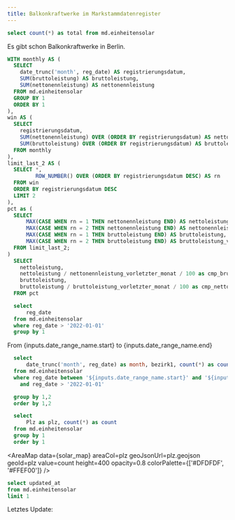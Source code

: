 ```yaml
---
title: Balkonkraftwerke im Markstammdatenregister
---
```


```sql total
select count(*) as total from md.einheitensolar
```
Es gibt schon <Value data={total} column=total fmt=id /> Balkonkraftwerke in Berlin.

```sql brutto
WITH monthly AS (
  SELECT
    date_trunc('month', reg_date) AS registrierungsdatum,
    SUM(bruttoleistung) AS bruttoleistung, 
    SUM(nettonennleistung) AS nettonennleistung
  FROM md.einheitensolar
  GROUP BY 1
  ORDER BY 1
),
win AS (
  SELECT 
    registrierungsdatum, 
    SUM(nettonennleistung) OVER (ORDER BY registrierungsdatum) AS nettonennleistung, 
    SUM(bruttoleistung) OVER (ORDER BY registrierungsdatum) AS bruttoleistung
  FROM monthly
),
limit_last_2 AS (
  SELECT *, 
         ROW_NUMBER() OVER (ORDER BY registrierungsdatum DESC) AS rn 
  FROM win
  ORDER BY registrierungsdatum DESC
  LIMIT 2
),
pct as (
  SELECT 
      MAX(CASE WHEN rn = 1 THEN nettonennleistung END) AS nettoleistung,
      MAX(CASE WHEN rn = 2 THEN nettonennleistung END) AS nettonennleistung_vorletzter_monat,
      MAX(CASE WHEN rn = 1 THEN bruttoleistung END) AS bruttoleistung,
      MAX(CASE WHEN rn = 2 THEN bruttoleistung END) AS bruttoleistung_vorletzter_monat
  FROM limit_last_2;
)
  SELECT 
    nettoleistung,
    nettoleistung / nettonennleistung_vorletzter_monat / 100 as cmp_brutto,
    bruttoleistung,
    bruttoleistung / bruttoleistung_vorletzter_monat / 100 as cmp_netto
  FROM pct
```

<BigValue 
  data={brutto} 
  value=bruttoleistung
  fmt=watt
  comparison=cmp_brutto
  comparisonFmt=pct1
  comparisonTitle="zum Vormonat"
/>

<BigValue 
  data={brutto} 
  value=nettoleistung
  fmt=watt
  comparison=cmp_netto
  comparisonFmt=pct2
  comparisonTitle="zum Vormonat"
/>

```sql solar_dates
  select
      reg_date
  from md.einheitensolar
  where reg_date > '2022-01-01'
  group by 1
```

<DateRange
    name=date_range_name
    data={solar_dates}
    dates=reg_date
/>

From {inputs.date_range_name.start} to {inputs.date_range_name.end}

```sql solar
  select
      date_trunc('month', reg_date) as month, bezirk1, count(*) as count
  from md.einheitensolar
  where reg_date between '${inputs.date_range_name.start}' and '${inputs.date_range_name.end}'
    and reg_date > '2022-01-01'

  group by 1,2
  order by 1,2
```

<BarChart 
    data={solar}
    x=month
    y=count
    series=bezirk1
    title="Registrierungen pro Woche"
/>

```sql solar_map
  select
      Plz as plz, count(*) as count
  from md.einheitensolar
  group by 1
  order by 1
```

<AreaMap 
    data={solar_map} 
    areaCol=plz
    geoJsonUrl=plz.geojson
    geoId=plz
    value=count
    height=400
    opacity=0.8
    colorPalette={['#DFDFDF', '#FFEF00']}
/>

```sql last_update
select updated_at
from md.einheitensolar
limit 1
```

Letztes Update: <Value data={last_update} column=updated_at /> 
